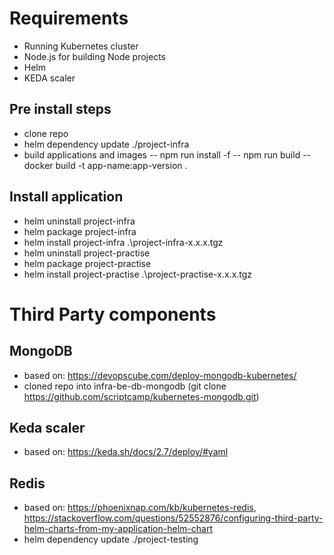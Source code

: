 # Requirements
- Running Kubernetes cluster
- Node.js for building Node projects
- Helm
- KEDA scaler

## Pre install steps
- clone repo
- helm dependency update ./project-infra
- build applications and images
-- npm run install -f
-- npm run build
-- docker build -t app-name:app-version .

## Install application
- helm uninstall project-infra
- helm package project-infra
- helm install project-infra .\project-infra-x.x.x.tgz
- helm uninstall project-practise
- helm package project-practise
- helm install project-practise .\project-practise-x.x.x.tgz

# Third Party components

## MongoDB
- based on: https://devopscube.com/deploy-mongodb-kubernetes/
- cloned repo into infra-be-db-mongodb (git clone https://github.com/scriptcamp/kubernetes-mongodb.git)

## Keda scaler
- based on: https://keda.sh/docs/2.7/deploy/#yaml

## Redis
- based on: https://phoenixnap.com/kb/kubernetes-redis, https://stackoverflow.com/questions/52552876/configuring-third-party-helm-charts-from-my-application-helm-chart
- helm dependency update ./project-testing